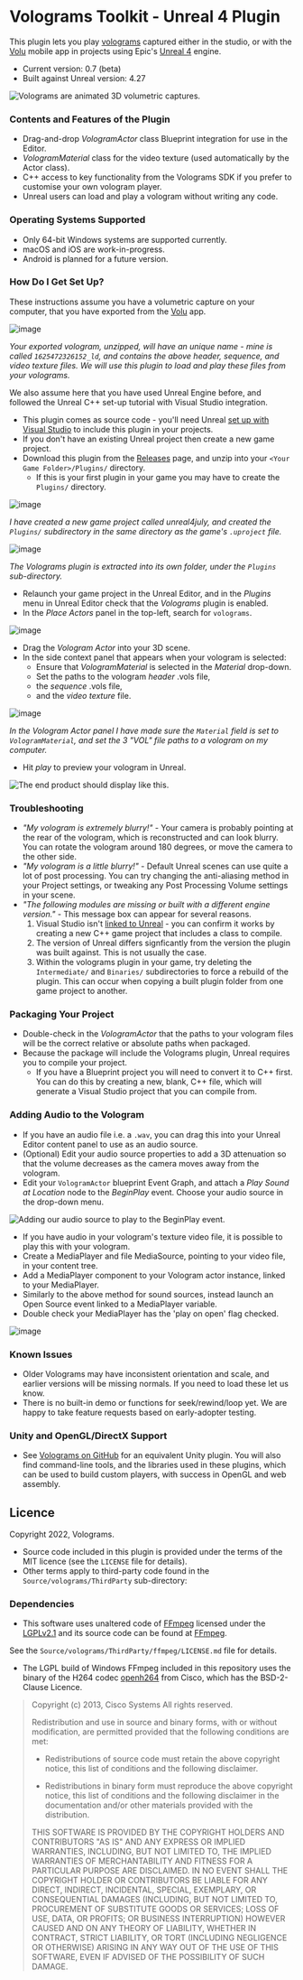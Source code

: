 # Volograms Toolkit - Unreal 4 Plugin #

This plugin lets you play [volograms](https://www.volograms.com/) captured either in the studio, or with the [Volu](https://www.volograms.com/volu) mobile app in projects using Epic's [Unreal 4](https://www.unrealengine.com/en-US/) engine.

* Current version:              0.7 (beta)
* Built against Unreal version: 4.27

![Volograms are animated 3D volumetric captures.](rafafloss.gif "Volograms are animated 3D volumetric captures.")

### Contents and Features of the Plugin ###

* Drag-and-drop *VologramActor* class Blueprint integration for use in the Editor.
* *VologramMaterial* class for the video texture (used automatically by the Actor class).
* C++ access to key functionality from the Volograms SDK if you prefer to customise your own vologram player.
* Unreal users can load and play a vologram without writing any code.

### Operating Systems Supported ###

* Only 64-bit Windows systems are supported currently.
* macOS and iOS are work-in-progress.
* Android is planned for a future version.

### How Do I Get Set Up? ###

These instructions assume you have a volumetric capture on your computer, that you have exported from the [Volu](https://www.volograms.com/volu) app.

![image](https://user-images.githubusercontent.com/1935602/177565873-feecd8dc-b2f1-4e85-90f4-4407be509c6f.png)

_Your exported vologram, unzipped, will have an unique name - mine is called `1625472326152_ld`, and contains the above header, sequence, and video texture files. We will use this plugin to load and play these files from your volograms._

We also assume here that you have used Unreal Engine before, and followed the Unreal C++ set-up tutorial with Visual Studio integration.

* This plugin comes as source code - you'll need Unreal [set up with Visual Studio](https://docs.unrealengine.com/4.27/en-US/ProductionPipelines/DevelopmentSetup/VisualStudioSetup/) to include this plugin in your projects.
* If you don't have an existing Unreal project then create a new game project.
* Download this plugin from the [Releases](https://github.com/Volograms/volograms_unreal4_plugin/releases) page, and unzip into your `<Your Game Folder>/Plugins/` directory.
    * If this is your first plugin in your game you may have to create the `Plugins/` directory.

![image](https://user-images.githubusercontent.com/1935602/177562932-f1316d13-5a15-4dd5-bafe-c6f9f7aeeddd.png)

_I have created a new game project called _unreal4july_, and created the `Plugins/` subdirectory in the same directory as the game's `.uproject` file._

![image](https://user-images.githubusercontent.com/1935602/177563273-f13ca2ad-91ca-4196-a43e-972224eb2542.png)

_The Volograms plugin is extracted into its own folder, under the `Plugins` sub-directory._

* Relaunch your game project in the Unreal Editor, and in the *Plugins* menu in Unreal Editor check that the *Volograms* plugin is enabled.
* In the _Place Actors_ panel in the top-left, search for `volograms`.

![image](https://user-images.githubusercontent.com/1935602/177564451-f757f433-0b0b-44ee-9adc-31ed85b3dbcb.png)

* Drag the _Vologram Actor_ into your 3D scene.
* In the side context panel that appears when your vologram is selected:
    * Ensure that *VologramMaterial* is selected in the *Material* drop-down.
    * Set the paths to the vologram *header* .vols file,
    * the *sequence* .vols file,
    * and the *video texture* file.

![image](https://user-images.githubusercontent.com/1935602/177564552-b67f6bf1-a5d4-4a49-8be3-66c3fa0468cf.png)

_In the Vologram Actor panel I have made sure the `Material` field is set to `VologramMaterial`, and set the 3 "VOL" file paths to a vologram on my computer._

* Hit *play* to preview your vologram in Unreal.

![The end product should display like this.](antonvologram.png "The end product should display like this!")

### Troubleshooting

* _"My vologram is extremely blurry!"_ - Your camera is probably pointing at the rear of the vologram, which is reconstructed and can look blurry. You can rotate the vologram around 180 degrees, or move the camera to the other side.
* _"My vologram is a little blurry!"_ - Default Unreal scenes can use quite a lot of post processing. You can try changing the anti-aliasing method in your Project settings, or tweaking any Post Processing Volume settings in your scene.
* _"The following modules are missing or built with a different engine version."_ - This message box can appear for several reasons.
    1. Visual Studio isn't [linked to Unreal](https://docs.unrealengine.com/4.27/en-US/ProductionPipelines/DevelopmentSetup/VisualStudioSetup/) - you can confirm it works by creating a new C++ game project that includes a class to compile.
    2. The version of Unreal differs signficantly from the version the plugin was built against. This is not usually the case.
    3. Within the volograms plugin in your game, try deleting the `Intermediate/` and `Binaries/` subdirectories to force a rebuild of the plugin. This can occur when copying a built plugin folder from one game project to another.

### Packaging Your Project

* Double-check in the *VologramActor* that the paths to your vologram files will be the correct relative or absolute paths when packaged.
* Because the package will include the Volograms plugin, Unreal requires you to compile your project.
    * If you have a Blueprint project you will need to convert it to C++ first. You can do this by creating a new, blank, C++ file, which will generate a Visual Studio project that you can compile from.

### Adding Audio to the Vologram

* If you have an audio file i.e. a `.wav`, you can drag this into your Unreal Editor content panel to use as an audio source.
* (Optional) Edit your audio source properties to add a 3D attenuation so that the volume decreases as the camera moves away from the vologram.
* Edit your `VologramActor` blueprint Event Graph, and attach a *Play Sound at Location* node to the *BeginPlay* event. Choose your audio source in the drop-down menu.

![Adding our audio source to play to the BeginPlay event.](adding_sound_file.png "Playing our sound with the VologramActor")

* If you have audio in your vologram's texture video file, it is possible to play this with your vologram.
* Create a MediaPlayer and file MediaSource, pointing to your video file, in your content tree. 
* Add a MediaPlayer component to your Vologram actor instance, linked to your MediaPlayer.
* Similarly to the above method for sound sources, instead launch an Open Source event linked to a MediaPlayer variable.
* Double check your MediaPlayer has the 'play on open' flag checked.

![image](https://user-images.githubusercontent.com/1935602/177573833-2249edb8-14aa-4c91-86d0-a57c7cc2b735.png)

### Known Issues ###

* Older Volograms may have inconsistent orientation and scale, and earlier versions will be missing normals. If you need to load these let us know.
* There is no built-in demo or functions for seek/rewind/loop yet. We are happy to take feature requests based on early-adopter testing.

### Unity and OpenGL/DirectX Support ###

* See [Volograms on GitHub](https://github.com/Volograms) for an equivalent Unity plugin. You will also find command-line tools, and the libraries used in these plugins, which can be used to build custom players, with success in OpenGL and web assembly.

## Licence ##

Copyright 2022, Volograms.

* Source code included in this plugin is provided under the terms of the MIT licence (see the `LICENSE` file for details).
* Other terms apply to third-party code found in the `Source/volograms/ThirdParty` sub-directory:

### Dependencies

* This software uses unaltered code of <a href=http://ffmpeg.org>FFmpeg</a> licensed under the <a href=http://www.gnu.org/licenses/old-licenses/lgpl-2.1.html>LGPLv2.1</a> and its source code can be found at [FFmpeg](https://github.com/FFmpeg/FFmpeg).

See the `Source/volograms/ThirdParty/ffmpeg/LICENSE.md` file for details.

* The LGPL build of Windows FFmpeg included in this repository uses the binary of the H264 codec [openh264](https://github.com/cisco/openh264) from Cisco, which has the BSD-2-Clause Licence.

> Copyright (c) 2013, Cisco Systems
> All rights reserved.
> 
> Redistribution and use in source and binary forms, with or without modification,
> are permitted provided that the following conditions are met:
> 
> * Redistributions of source code must retain the above copyright notice, this
>   list of conditions and the following disclaimer.
> 
> * Redistributions in binary form must reproduce the above copyright notice, this
>   list of conditions and the following disclaimer in the documentation and/or
>   other materials provided with the distribution.
> 
> THIS SOFTWARE IS PROVIDED BY THE COPYRIGHT HOLDERS AND CONTRIBUTORS "AS IS" AND
> ANY EXPRESS OR IMPLIED WARRANTIES, INCLUDING, BUT NOT LIMITED TO, THE IMPLIED
> WARRANTIES OF MERCHANTABILITY AND FITNESS FOR A PARTICULAR PURPOSE ARE
> DISCLAIMED. IN NO EVENT SHALL THE COPYRIGHT HOLDER OR CONTRIBUTORS BE LIABLE FOR
> ANY DIRECT, INDIRECT, INCIDENTAL, SPECIAL, EXEMPLARY, OR CONSEQUENTIAL DAMAGES
> (INCLUDING, BUT NOT LIMITED TO, PROCUREMENT OF SUBSTITUTE GOODS OR SERVICES;
> LOSS OF USE, DATA, OR PROFITS; OR BUSINESS INTERRUPTION) HOWEVER CAUSED AND ON
> ANY THEORY OF LIABILITY, WHETHER IN CONTRACT, STRICT LIABILITY, OR TORT
> (INCLUDING NEGLIGENCE OR OTHERWISE) ARISING IN ANY WAY OUT OF THE USE OF THIS
> SOFTWARE, EVEN IF ADVISED OF THE POSSIBILITY OF SUCH DAMAGE.
